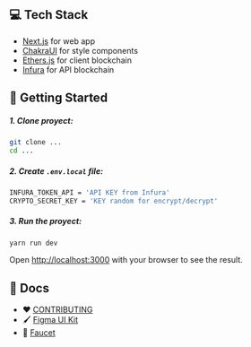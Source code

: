 ## 💻 Tech Stack

- [Next.js](https://nextjs.org/) for web app
- [ChakraUI](https://chakra-ui.com/) for style components
- [Ethers.js](https://ethers.org/) for client blockchain
- [Infura](https://infura.io/) for API blockchain

## 🚀 Getting Started

##### 1. Clone proyect:

```bash
git clone ...
cd ...
```

##### 2. Create `.env.local` file:

```bash
INFURA_TOKEN_API = 'API KEY from Infura'
CRYPTO_SECRET_KEY = 'KEY random for encrypt/decrypt'
```

##### 3. Run the proyect:

```bash
yarn run dev
```

Open [http://localhost:3000](http://localhost:3000) with your browser to see the result.

## 📖 Docs

- ❤️ [CONTRIBUTING](https://github.com/jonallamas/simple-wallet/blob/master/CONTRIBUTING.md)
- 🖌 [Figma UI Kit](https://www.figma.com/file/1i0831yLWD4XJmjo9iEXvR/Simple-wallet?node-id=21%3A13)
- 💸 [Faucet](https://faucet.paradigm.xyz/)

